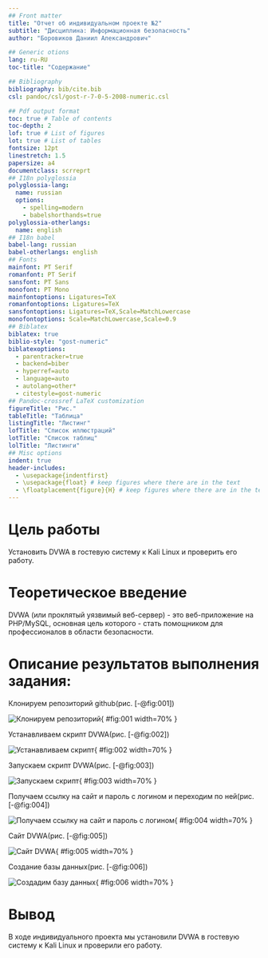 ```yaml
---
## Front matter
title: "Отчет об индивидуальном проекте №2"
subtitle: "Дисциплина: Информационная безопасность"
author: "Боровиков Даниил Александрович"

## Generic otions
lang: ru-RU
toc-title: "Содержание"

## Bibliography
bibliography: bib/cite.bib
csl: pandoc/csl/gost-r-7-0-5-2008-numeric.csl

## Pdf output format
toc: true # Table of contents
toc-depth: 2
lof: true # List of figures
lot: true # List of tables
fontsize: 12pt
linestretch: 1.5
papersize: a4
documentclass: scrreprt
## I18n polyglossia
polyglossia-lang:
  name: russian
  options:
	- spelling=modern
	- babelshorthands=true
polyglossia-otherlangs:
  name: english
## I18n babel
babel-lang: russian
babel-otherlangs: english
## Fonts
mainfont: PT Serif
romanfont: PT Serif
sansfont: PT Sans
monofont: PT Mono
mainfontoptions: Ligatures=TeX
romanfontoptions: Ligatures=TeX
sansfontoptions: Ligatures=TeX,Scale=MatchLowercase
monofontoptions: Scale=MatchLowercase,Scale=0.9
## Biblatex
biblatex: true
biblio-style: "gost-numeric"
biblatexoptions:
  - parentracker=true
  - backend=biber
  - hyperref=auto
  - language=auto
  - autolang=other*
  - citestyle=gost-numeric
## Pandoc-crossref LaTeX customization
figureTitle: "Рис."
tableTitle: "Таблица"
listingTitle: "Листинг"
lofTitle: "Список иллюстраций"
lotTitle: "Список таблиц"
lolTitle: "Листинги"
## Misc options
indent: true
header-includes:
  - \usepackage{indentfirst}
  - \usepackage{float} # keep figures where there are in the text
  - \floatplacement{figure}{H} # keep figures where there are in the text
---
```


# Цель работы

Установить DVWA в гостевую систему к Kali Linux и проверить его работу.

# Теоретическое введение

DVWA (или проклятый уязвимый веб-сервер) - это веб-приложение на PHP/MySQL, основная цель которого - стать помощником для профессионалов в области безопасности.

# Описание результатов выполнения задания:

Клонируем репозиторий github(рис. [-@fig:001])

![ Клонируем репозиторий](image/1.png){ #fig:001 width=70% }

Устанавливаем скрипт DVWA(рис. [-@fig:002])

![ Устанавливаем скрипт](image/2.png){ #fig:002 width=70% }

Запускаем скрипт DVWA(рис. [-@fig:003])

![ Запускаем скрипт](image/3.png){ #fig:003 width=70% }

Получаем ссылку на сайт и пароль с логином и переходим по ней(рис. [-@fig:004])

![ Получаем ссылку на сайт и пароль с логином](image/4.png){ #fig:004 width=70% }

Сайт DVWA(рис. [-@fig:005])

![ Сайт DVWA](image/5.png){ #fig:005 width=70% }

Создание базы данных(рис. [-@fig:006])

![ Создадим базу данных](image/6.png){ #fig:006 width=70% }


# Вывод

В ходе индивидуального проекта мы установили DVWA в гостевую систему к Kali Linux и проверили его работу.
